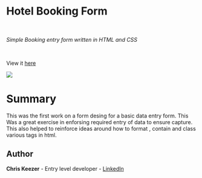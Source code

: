 # Hotel Booking Form

<br>

_Simple Booking entry form written in HTML and CSS_

<br>

View it [here](https://keezer83.github.io/HotelBooking/)

<image src="images/booking_form__crop.png">

# Summary

This was the first work on a form desing for a basic data entry form. This Was a great exercise in enforsing required entry of data to ensure capture. 
This also helped to reinforce ideas around how to format , contain and class various tags in html.

## Author
**Chris Keezer** - Entry level developer - [LinkedIn](https://www.linkedin.com/in/chris-keezer-890731177/)
